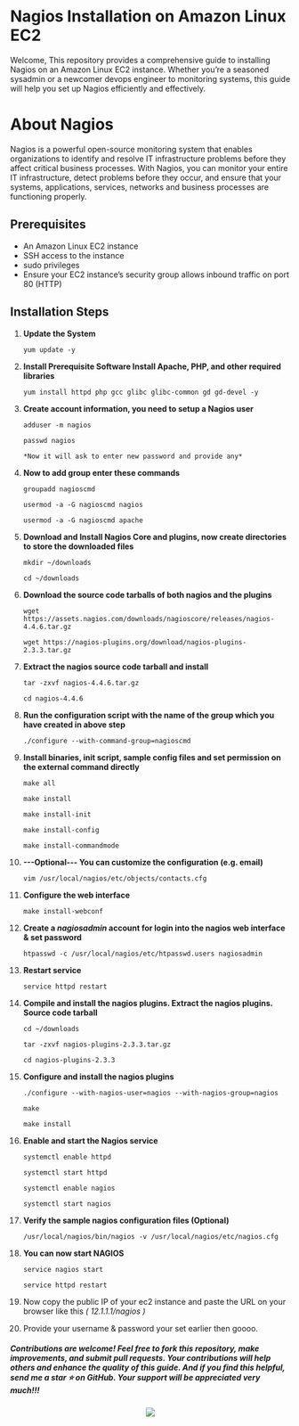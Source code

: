 # Nagios Installation on Amazon Linux EC2 
Welcome, This repository provides a comprehensive guide to installing Nagios on an Amazon Linux EC2 instance. Whether you’re a seasoned sysadmin or a newcomer devops engineer to monitoring systems, this guide will help you set up Nagios efficiently and effectively.

# About Nagios
Nagios is a powerful open-source monitoring system that enables organizations to identify and resolve IT infrastructure problems before they affect critical business processes. With Nagios, you can monitor your entire IT infrastructure, detect problems before they occur, and ensure that your systems, applications, services, networks and business processes are functioning properly.


## Prerequisites

- An Amazon Linux EC2 instance
- SSH access to the instance
- sudo privileges
- Ensure your EC2 instance’s security group allows inbound traffic on port 80 (HTTP)


## Installation Steps

1. **Update the System**
     
    `yum update -y`

2. **Install Prerequisite Software Install Apache, PHP, and other required libraries**

    `yum install httpd php gcc glibc glibc-common gd gd-devel -y`

3. **Create account information, you need to setup a Nagios user**

    `adduser -m nagios`
   
    `passwd nagios`

       *Now it will ask to enter new password and provide any*

 4. **Now to add group enter these commands**

    `groupadd nagioscmd`
   
    `usermod -a -G nagioscmd nagios`
   
    `usermod -a -G nagioscmd apache`

5. **Download and Install Nagios Core and plugins, now create directories to store the downloaded files**
  
    `mkdir ~/downloads`
   
    `cd ~/downloads`   

6. **Download the source code tarballs of both nagios and the plugins**

    `wget https://assets.nagios.com/downloads/nagioscore/releases/nagios-4.4.6.tar.gz`
   
    `wget https://nagios-plugins.org/download/nagios-plugins-2.3.3.tar.gz` 
     
7. **Extract the nagios source code tarball and install**

    `tar -zxvf nagios-4.4.6.tar.gz`
   
    `cd nagios-4.4.6`
   
8. **Run the configuration script with the name of the group which you have created in above step**

    `./configure --with-command-group=nagioscmd`

9. **Install binaries, init script, sample config files and set permission on the external command directly**

    `make all`
   
    `make install`
   
    `make install-init`
   
    `make install-config`
   
    `make install-commandmode`

10. **---Optional--- You can customize the configuration (e.g. email)**

     `vim /usr/local/nagios/etc/objects/contacts.cfg`   

11. **Configure the web interface**

     `make install-webconf`

12. **Create a *nagiosadmin* account for login into the nagios web interface & set password**

     `htpasswd -c /usr/local/nagios/etc/htpasswd.users nagiosadmin`   
   
  
13. **Restart service**

     `service httpd restart`

14. **Compile and install the nagios plugins. Extract the nagios plugins. Source code tarball**

     `cd ~/downloads`

     `tar -zxvf nagios-plugins-2.3.3.tar.gz`
    
     `cd nagios-plugins-2.3.3`    

15. **Configure and install the nagios plugins**

     `./configure --with-nagios-user=nagios --with-nagios-group=nagios`
    
     `make`
    
     `make install`

16. **Enable and start the Nagios service**  
      
     `systemctl enable httpd`
    
     `systemctl start httpd`
    
     `systemctl enable nagios`
    
     `systemctl start nagios`

 17. **Verify the sample nagios configuration files (Optional)**

      `/usr/local/nagios/bin/nagios -v /usr/local/nagios/etc/nagios.cfg`
          
 18. **You can now start NAGIOS**

      `service nagios start`
     
      `service httpd restart`
     
 19. Now copy the public IP of your ec2 instance and paste the URL on your browser like this *( 12.1.1.1/nagios )*

 20. Provide your username & password your set earlier then goooo.    



  ##### Contributions are welcome! Feel free to fork this repository, make improvements, and submit pull requests. Your contributions will help others and enhance the quality of this guide. And if you find this helpful, send me a star ⭐ on GitHub. Your support will be appreciated very much!!!


<h3 align="center">
  <a href="https://git.io/typing-svg">
    <img src="https://readme-typing-svg.herokuapp.com/?lines=Ashik+Ahammad...;&center=true&size=30">
  </a>
</h3>














